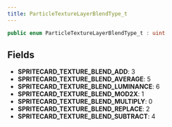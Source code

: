 ```yaml
---
title: ParticleTextureLayerBlendType_t
---
```


```csharp
public enum ParticleTextureLayerBlendType_t : uint
```

## Fields

- **SPRITECARD_TEXTURE_BLEND_ADD**: 3
- **SPRITECARD_TEXTURE_BLEND_AVERAGE**: 5
- **SPRITECARD_TEXTURE_BLEND_LUMINANCE**: 6
- **SPRITECARD_TEXTURE_BLEND_MOD2X**: 1
- **SPRITECARD_TEXTURE_BLEND_MULTIPLY**: 0
- **SPRITECARD_TEXTURE_BLEND_REPLACE**: 2
- **SPRITECARD_TEXTURE_BLEND_SUBTRACT**: 4


